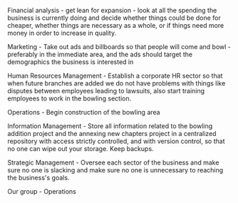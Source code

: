 Financial analysis - get lean for expansion - look at all the spending the business is currently doing and decide whether things could be done for cheaper, whether things are necessary as a whole, or if things need more money in order to increase in quality. 

Marketing - Take out ads and billboards so that people will come and bowl - preferably in the immediate area, and the ads should target the demographics the business is interested in 

Human Resources Management - Establish a corporate HR sector so that when future branches are added we do not have problems with things like disputes between employees leading to lawsuits, also start training employees to work in the bowling section.

Operations - Begin construction of the bowling area

Information Management - Store all information related to the bowling addition project and the annexing new chapters project in a centralized repository with access strictly controlled, and with version control, so that no one can wipe out your storage. Keep backups.

Strategic Management - Oversee each sector of the business and make sure no one is slacking and make sure no one is unnecessary to reaching the business's goals.


Our group - Operations
